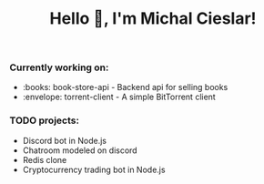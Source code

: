 <h1 align="center">Hello 👋, I'm Michal Cieslar!</h1>
<br>

<h3>Currently working on:</h3>
<ul>
  <li>:books: book-store-api - Backend api for selling books</li>
  <li>:envelope: torrent-client - A simple BitTorrent client</li>
</ul>

<h3>TODO projects:</h3>
<ul>
  <li>Discord bot in Node.js</li>
  <li>Chatroom modeled on discord</li>
  <li>Redis clone</li>
  <li>Cryptocurrency trading bot in Node.js</li>
</ul>
</br>
